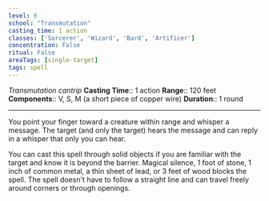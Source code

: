 ```yaml
---
level: 0
school: "Transmutation"
casting_time: 1 action
classes: ['Sorcerer', 'Wizard', 'Bard', 'Artificer']
concentration: False
ritual: False
areaTags: [single-target]
tags: spell
---
```


_Transmutation cantrip_
**Casting Time**:: 1 action
**Range**:: 120 feet
**Components**:: V, S, M (a short piece of copper wire)
**Duration**:: 1 round

---

You point your finger toward a creature within range and whisper a message. The target (and only the target) hears the message and can reply in a whisper that only you can hear.

You can cast this spell through solid objects if you are familiar with the target and know it is beyond the barrier. Magical silence, 1 foot of stone, 1 inch of common metal, a thin sheet of lead, or 3 feet of wood blocks the spell. The spell doesn't have to follow a straight line and can travel freely around corners or through openings.



